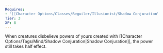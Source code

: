 ```yaml
---
Requires:
- '[[Character Options/Classes/Beguiler/Illusionist/Shadow Conjuration\|Shadow Conjuration]]'
Tier: 3
XP: 8
---
```

When creatures disbelieve powers of yours created with [[Character Options/Tags/Mind/Shadow Conjuration|Shadow Conjuration]], the power still takes half effect.